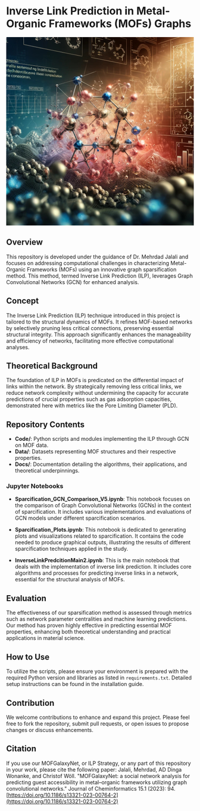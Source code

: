 # Inverse Link Prediction in Metal-Organic Frameworks (MOFs) Graphs

[![Watch the video](ILP2.jpg)](https://youtu.be/W8EMoVmhp_A)

## Overview
This repository is developed under the guidance of Dr. Mehrdad Jalali and focuses on addressing computational challenges in characterizing Metal-Organic Frameworks (MOFs) using an innovative graph sparsification method. This method, termed Inverse Link Prediction (ILP), leverages Graph Convolutional Networks (GCN) for enhanced analysis.

## Concept
The Inverse Link Prediction (ILP) technique introduced in this project is tailored to the structural dynamics of MOFs. It refines MOF-based networks by selectively pruning less critical connections, preserving essential structural integrity. This approach significantly enhances the manageability and efficiency of networks, facilitating more effective computational analyses.

## Theoretical Background
The foundation of ILP in MOFs is predicated on the differential impact of links within the network. By strategically removing less critical links, we reduce network complexity without undermining the capacity for accurate predictions of crucial properties such as gas adsorption capacities, demonstrated here with metrics like the Pore Limiting Diameter (PLD).

## Repository Contents
- **Code/**: Python scripts and modules implementing the ILP through GCN on MOF data.
- **Data/**: Datasets representing MOF structures and their respective properties.
- **Docs/**: Documentation detailing the algorithms, their applications, and theoretical underpinnings.

### Jupyter Notebooks
- **Sparcification_GCN_Comparison_V5.ipynb**: This notebook focuses on the comparison of Graph Convolutional Networks (GCNs) in the context of sparcification. It includes various implementations and evaluations of GCN models under different sparcification scenarios.
  
- **Sparcification_Plots.ipynb**: This notebook is dedicated to generating plots and visualizations related to sparcification. It contains the code needed to produce graphical outputs, illustrating the results of different sparcification techniques applied in the study.
  
- **InverseLinkPredcitionMain2.ipynb**: This is the main notebook that deals with the implementation of inverse link prediction. It includes core algorithms and processes for predicting inverse links in a network, essential for the structural analysis of MOFs.

## Evaluation
The effectiveness of our sparsification method is assessed through metrics such as network parameter centralities and machine learning predictions. Our method has proven highly effective in predicting essential MOF properties, enhancing both theoretical understanding and practical applications in material science.

## How to Use
To utilize the scripts, please ensure your environment is prepared with the required Python version and libraries as listed in `requirements.txt`. Detailed setup instructions can be found in the installation guide.

## Contribution
We welcome contributions to enhance and expand this project. Please feel free to fork the repository, submit pull requests, or open issues to propose changes or discuss enhancements.

## Citation
If you use our MOFGalaxyNet, or ILP Strategy, or any part of this repository in your work, please cite the following paper:
Jalali, Mehrdad, AD Dinga Wonanke, and Christof Wöll. "MOFGalaxyNet: a social network analysis for predicting guest accessibility in metal–organic frameworks utilizing graph convolutional networks." Journal of Cheminformatics 15.1 (2023): 94. [https://doi.org/10.1186/s13321-023-00764-2](https://doi.org/10.1186/s13321-023-00764-2)
